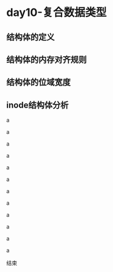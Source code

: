 # day10-复合数据类型

## 结构体的定义

## 结构体的内存对齐规则

## 结构体的位域宽度


## inode结构体分析

a

a

a

a

a

a

a

a

a

a

a

a

结束

